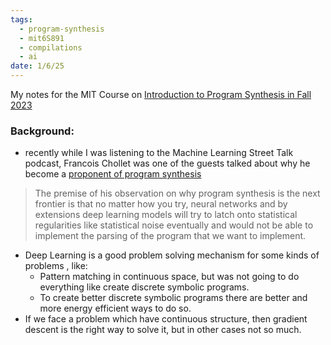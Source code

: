 ```yaml
---
tags:
  - program-synthesis
  - mit6S891
  - compilations
  - ai
date: 1/6/25
---
```

My notes for the MIT Course on [Introduction to Program Synthesis in Fall 2023](https://people.csail.mit.edu/asolar/SynthesisCourse/index.htm)

### Background:
- recently while I was listening to the Machine Learning Street Talk podcast, Francois Chollet was one of the guests talked about why he become a [proponent of program synthesis](https://www.youtube.com/watch?v=TQDCsyuuwsg)
> 	The premise of his observation on why program synthesis is the next frontier is that no matter how you try, neural networks and by extensions deep learning models will try to latch onto statistical regularities like statistical noise eventually and would not be able to implement the parsing of the program that we want to implement.
- Deep Learning is a good problem solving mechanism for some kinds of problems , like:
	- Pattern matching in continuous space, but was not going to do everything like create discrete symbolic programs.
	- To create better discrete symbolic programs there are better and more energy efficient ways to do so.
- If we face a problem which have continuous structure, then gradient descent is the right way to solve it, but in other cases not so much.



